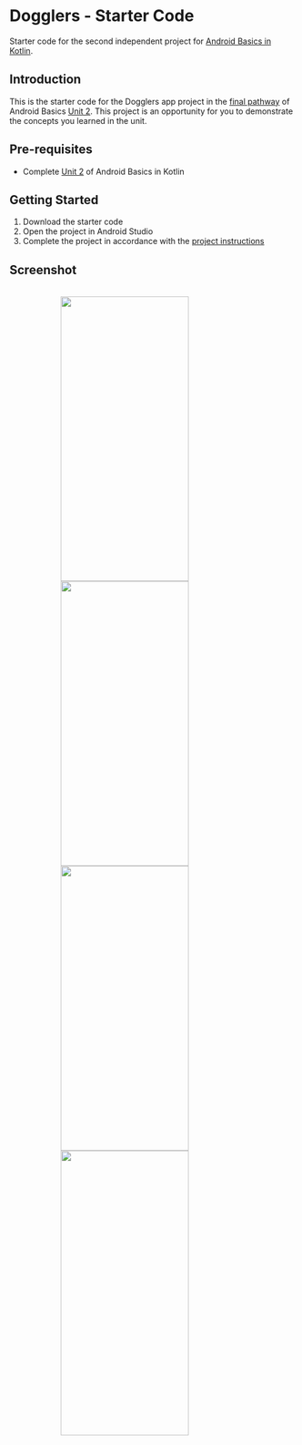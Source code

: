 Dogglers - Starter Code
==================================

Starter code for the second independent project for [Android Basics in Kotlin](https://developer.android.com/courses/android-basics-kotlin/course).

Introduction
------------

This is the starter code for the Dogglers app project in the [final pathway](https://developer.android.com/courses/pathways/android-basics-kotlin-unit-2-pathway-3) of Android Basics [Unit 2](https://developer.android.com/courses/android-basics-kotlin/unit-2). This project is an opportunity for you to demonstrate the concepts you learned in the unit.

Pre-requisites
--------------

- Complete [Unit 2](https://developer.android.com/courses/android-basics-kotlin/unit-2) of Android Basics in Kotlin

Getting Started
---------------

1. Download the starter code
2. Open the project in Android Studio
3. Complete the project in accordance with the [project instructions](https://developer.android.com/codelabs/basic-android-kotlin-training-project-dogglers-app?continue=https%3A%2F%2Fdeveloper.android.com%2Fcourses%2Fpathways%2Fandroid-basics-kotlin-unit-2-pathway-3%23codelab-https%3A%2F%2Fdeveloper.android.com%2Fcodelabs%2Fbasic-android-kotlin-training-project-dogglers-app#0)

Screenshot
---------------
<br>
<div align="center" style="margin-right: 100px">
<img src="https://user-images.githubusercontent.com/89329066/177518486-80b4ee96-2317-49a2-9d6b-0ea51986e12e.png" height = "500" width = "225" />
<img src="https://user-images.githubusercontent.com/89329066/177518511-bb2fa5ec-0309-468d-9725-f0f9593d055c.png" height = "500" width = "225"/>
<img src="https://user-images.githubusercontent.com/89329066/177518522-329177a0-ad97-4b56-adef-9a9fa4fb1ccb.png" height = "500" width = "225"/>
<img src="https://user-images.githubusercontent.com/89329066/177518534-1683b99a-5f4f-4ac3-8bd1-79293e7f5f9c.png" height = "500" width = "225"/>
</div>
</br>

